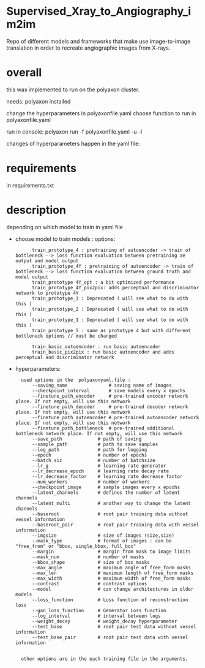 # Supervised_Xray_to_Angiography_im2im
Repo of different models and frameworks that make use image-to-image translation in order to recreate angiographic images from X-rays.


# overall

this was implemented to run on the polyaxon cluster.

needs: polyaxon installed


change the hyperparameters in polyaxonfile.yaml 
choose function to run in polyaxonfile.yaml 

run in console:
    polyaxon run -f polyaxonfile.yaml -u -l


changes of hyperparameters happen in the yaml file: 


# requirements
in requirements.txt


# description
depending on which model to train in yaml file

- choose model to train models : 
        options:

            train_prototype_4 : pretraining of autoencoder -> train of bottleneck --> loss function evaluation between pretraining ae output and model output
            train_prototype_4Y : pretraining of autoencoder -> train of bottleneck --> loss function evaluation between ground truth and model output
            train_prototype 4Y_opt : a bit optimized performance 
            train_prototype_4Y_pix2pix: adds perceptual and discriminator network to prototype 4Y
            train_prototype_3 : Deprecated ( will see what to do with this )
            train_prototype_2 : Deprecated ( will see what to do with this )
            train_prototype_1 : Deprecated ( will see what to do with this )
            train_prototype_5 : same as prototype 4 but with different bottleneck options // must be changed
             
            train_basic_autoencoder : run basic autoencoder
            train_basic_pix2pix : run basic autoencoder and adds perceptual and discriminator network



- hyperparameters: 

        used options in the  polyaxonyaml.file :
            --saving_name               # saving name of images
            --checkpoint_interval       # save models every x epochs
            --finetune_path_encoder     # pre-trained encoder network place. If not empty, will use this network 
            --finetune_path_decoder     # pre-trained decoder network place. If not empty, will use this network 
            --finetune_path_autoencoder # pre-trained autoencoder network place. If not empty, will use this network 
            --finetune_path_bottleneck  # pre-trained additional bottleneck network place. If not empty, will use this network 
            --save_path             # path of saving 
            --sample_path           # path to save samples
            --log_path              # path for logging
            --epoch                 # number of epochs
            --batch_siz             # number of batchsize
            --lr_g                  # learning rate generator
            --lr_decrease_epoch     # learning rate decay rate
            --lr_decrease_factor    # learning rate decrease factor
            --num_workers           # number of workers
            --checkpoint_image      # sample images every x epochs
            --latent_channels       # defines the number of latent channels
            --latent_multi          # another way to change the latent channels
            --baseroot              # root pair training data without vessel information
            --baseroot_pair         # root pair training data with vessel information
            --imgsize               # size of images (size,size)
            --mask_type             # format of images : can be "free_from" or "bbox, single_bbox, full_box"
            --margin                # margin from mask to image limits
            --mask_num              # number of masks
            --bbox_shape            # size of box masks
            --max_angle             # maximum angle of free_form masks
            --max_len               # maximum length of free_form masks
            --max_width             # maximum width of free_form masks
            --contrast              # contrast options
            --model                 # can change architectures in older models
            --loss_function         # Loss function of reconstruction loss
            --gan_loss_function     # Generator Loss function
            --log_interval          # interval between logs
            --weight_decay          # weight_decay hyperparameter
            --test_base             # root pair test data without vessel information
            --test_base_pair        # root pair test data with vessel information 


        other options are in the each training file in the arguments.
